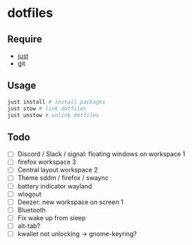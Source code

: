 # dotfiles

## Require
- [just](https://github.com/casey/just)
- git

## Usage
```sh
just install # install packages
just stow # link dotfiles
just unstow # unlink dotfiles
```

## Todo
- [ ] Discord / Slack / signal: floating windows on workspace 1
- [ ] firefox workspace 3
- [ ] Central layout workspace 2
- [ ] Theme sddm / firefox / swaync
- [ ] battery indicator wayland
- [ ] wlogout
- [ ] Deezer: new workspace on screen 1
- [ ] Bluetooth
- [ ] Fix wake up from sleep
- [ ] alt-tab?
- [ ] kwallet not unlocking -> gnome-keyring?
